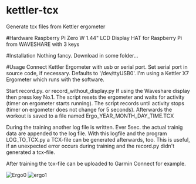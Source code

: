 # kettler-tcx
Generate tcx files from Kettler ergometer

#Hardware
Raspberry Pi Zero W
1.44" LCD Display HAT for Raspberry Pi from WAVESHARE with 3 keys

#Installation
Nothing fancy. Download in some folder...

#Usage
Connect Kettler Ergometer with usb or serial port. Set serial port in source code, if necessary. Defaults to '/dev/ttyUSB0'.
I'm using a Kettler X7 Ergometer which runs with the software.

Start record.py. or record_without_display.py 
If using the Waveshare display then press key No.1.
The script resets the ergometer and waits for activity (timer on ergometer starts running).
The script records until activity stops (timer on ergometer does not 
change for 5 seconds). Afterwards the workout is saved to a file named Ergo_YEAR_MONTH_DAY_TIME.TCX

During the training another log file is written. Ever 5sec. the actual trainig data are appended to the log file.
With this logfile and the program LOG_TO_TCX.py a TCX-file can be generated afterwards, too.
This is useful, if an unexpected error occurs during training and the record.py didn't generated a tcx-file.

After training the tcx-file can be uploaded to Garmin Connect for example.


![Ergo0](https://user-images.githubusercontent.com/61313720/156410494-83b71616-7332-4ade-a6c5-c4bce731c720.JPG)
![ergo1](https://user-images.githubusercontent.com/61313720/156410526-e60a27dc-fd55-4892-bce5-4864a6819181.jpg)
